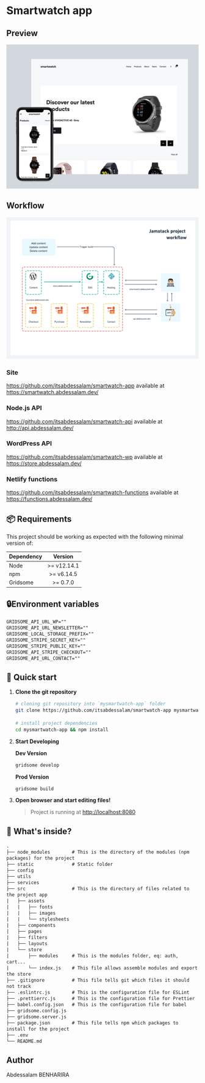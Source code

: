 # Smartwatch app

## Preview

<img src="./preview/preview.jpg"/>

## Workflow

<img src="./preview/workflow.png"/>

### Site
https://github.com/itsabdessalam/smartwatch-app available at https://smartwatch.abdessalam.dev/

### Node.js API
https://github.com/itsabdessalam/smartwatch-api available at http://api.abdessalam.dev/

### WordPress API
https://github.com/itsabdessalam/smartwatch-wp available at https://store.abdessalam.dev/

### Netlify functions
https://github.com/itsabdessalam/smartwatch-functions available at https://functions.abdessalam.dev/

## 📦 Requirements

This project should be working as expected with the following minimal version of:

| Dependency |   Version   |
| ---------- | :---------: |
| Node       | >= v12.14.1 |
| npm        | >= v6.14.5  |
| Gridsome   |  >= 0.7.0   |

## 🔒Environment variables

```text
GRIDSOME_API_URL_WP=""
GRIDSOME_API_URL_NEWSLETTER=""
GRIDSOME_LOCAL_STORAGE_PREFIX=""
GRIDSOME_STRIPE_SECRET_KEY=""
GRIDSOME_STRIPE_PUBLIC_KEY=""
GRIDSOME_API_STRIPE_CHECKOUT=""
GRIDSOME_API_URL_CONTACT=""
```

## 🚀 Quick start

1. **Clone the git repository**

    ```bash
    # cloning git repository into `mysmartwatch-app` folder
    git clone https://github.com/itsabdessalam/smartwatch-app mysmartwatch-app

    # install project dependencies
    cd mysmartwatch-app && npm install
    ```

2. **Start Developing**

    **Dev Version**

    ```bash
    gridsome develop
    ```

    **Prod Version**

    ```bash
    gridsome build
    ```

3. **Open browser and start editing files!**

    > Project is running at <http://localhost:8080>

## 🧐 What's inside?

```
.
├── node_modules        # This is the directory of the modules (npm packages) for the project
├── static              # Static folder
├── config
├── utils
├── services
├── src                 # This is the directory of files related to the project app
|   ├── assets
|   |   ├── fonts
|   |   ├── images
|   |   └── stylesheets
|   ├── components
|   ├── pages
|   ├── filters
|   ├── layouts
|   └── store
|       ├── modules     # This is the modules folder, eq: auth, cart...
|       └── index.js    # This file allows assemble modules and export the store
├── .gitignore          # This file tells git which files it should not track
├── .eslintrc.js        # This is the configuration file for ESLint
├── .prettierrc.js      # This is the configuration file for Prettier
├── babel.config.json   # This is the configuration file for babel
├── gridsome.config.js
├── gridsome.server.js
├── package.json        # This file tells npm which packages to install for the project
├── .env
└── README.md
```

## Author

Abdessalam BENHARIRA